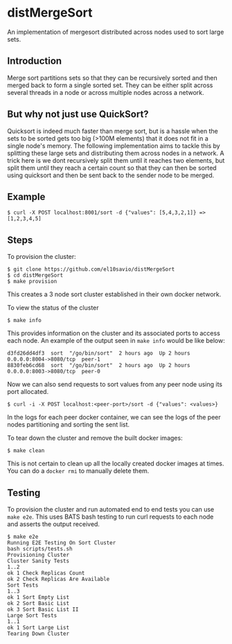 # distMergeSort

An implementation of mergesort distributed across nodes used to sort large sets.

## Introduction

Merge sort partitions sets so that they can be recursively sorted and then merged back to form a single sorted set. They can be either split across several threads in a node or across multiple nodes across a network.

## But why not just use QuickSort?

Quicksort is indeed much faster than merge sort, but is a hassle when the sets to be sorted gets too big (>100M elements) that it does not fit in a single node's memory. The following implementation aims to tackle this by splitting these large sets and distributing them across nodes in a network. A trick here is we dont recursively split them until it reaches two elements, but split them until they reach a certain count so that they can then be sorted using quicksort and then be sent back to the sender node to be merged.

## Example

```
$ curl -X POST localhost:8001/sort -d {"values": [5,4,3,2,1]} => [1,2,3,4,5]
```

## Steps

To provision the cluster:

```
$ git clone https://github.com/el10savio/distMergeSort
$ cd distMergeSort
$ make provision
```

This creates a 3 node sort cluster established in their own docker network.

To view the status of the cluster

```
$ make info
```

This provides information on the cluster and its associated ports to access each node. An example of the output seen in `make info` would be like below:

```
d3fd26dd4df3  sort  "/go/bin/sort"  2 hours ago  Up 2 hours  0.0.0.0:8004->8080/tcp  peer-1
8830feb6cd68  sort  "/go/bin/sort"  2 hours ago  Up 2 hours  0.0.0.0:8003->8080/tcp  peer-0
```


Now we can also send requests to sort values from any peer node using its port allocated.

```
$ curl -i -X POST localhost:<peer-port>/sort -d {"values": <values>}
```

In the logs for each peer docker container, we can see the logs of the peer nodes partitioning and sorting the sent list.

To tear down the cluster and remove the built docker images:

```
$ make clean
```

This is not certain to clean up all the locally created docker images at times. You can do a `docker rmi` to manually delete them.

## Testing

To provision the cluster and run automated end to end tests you can use `make e2e`. This uses BATS bash testing to run curl requests to each node and asserts the output received.

```
$ make e2e
Running E2E Testing On Sort Cluster
bash scripts/tests.sh
Provisioning Cluster
Cluster Sanity Tests
1..2
ok 1 Check Replicas Count
ok 2 Check Replicas Are Available
Sort Tests
1..3
ok 1 Sort Empty List
ok 2 Sort Basic List
ok 3 Sort Basic List II
Large Sort Tests
1..1
ok 1 Sort Large List
Tearing Down Cluster
```
